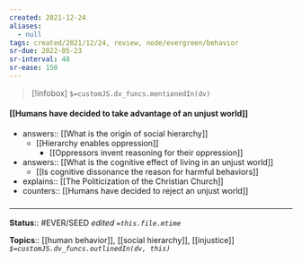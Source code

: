 ```yaml
---
created: 2021-12-24 
aliases:
  - null
tags: created/2021/12/24, review, node/evergreen/behavior
sr-due: 2022-05-23
sr-interval: 48
sr-ease: 150
---
```

> [!infobox]
`$=customJS.dv_funcs.mentionedIn(dv)`

#### [[Humans have decided to take advantage of an unjust world]] 

- answers:: [[What is the origin of social hierarchy]]
	- [[Hierarchy enables oppression]]
		- [[Oppressors invent reasoning for their oppression]]
- answers:: [[What is the cognitive effect of living in an unjust world]]
	- [[Is cognitive dissonance the reason for harmful behaviors]]
- explains:: [[The Politicization of the Christian Church]]
- counters:: [[Humans have decided to reject an unjust world]]

### <hr class="footnote"/>

**Status**:: #EVER/SEED 
*edited `=this.file.mtime`*

**Topics**:: [[human behavior]], [[social hierarchy]], [[injustice]]
*`$=customJS.dv_funcs.outlinedIn(dv, this)`*
